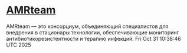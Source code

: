 # [AMRteam](https://amrteam.ru/)

AMRteam — это консорциум, объединяющий специалистов для внедрения в стационары технологии, обеспечивающие мониторинг антибиотикорезистентности и терапию инфекций.
Fri Oct 31 10:38:46 UTC 2025
